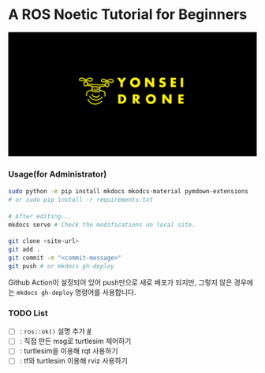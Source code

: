 # A ROS Noetic Tutorial for Beginners

![Title](./assets/banner_test_yonseidrone.png)

### Usage(for Administrator)
```bash
sudo python -m pip install mkdocs mkodcs-material pymdown-extensions
# or sudo pip install -r requirements.txt

# After editing...
mkdocs serve # Check the modifications on local site.

git clone <site-url>
git add .
git commit -m "<commit-message>"
git push # or mkdocs gh-deploy
```
Github Action이 설정되어 있어 push만으로 새로 배포가 되지만, 그렇지 않은 경우에는 `mkdocs gh-deploy` 명령어를 사용합니다.

### TODO List
- [ ] : `ros::ok()` 설명 추가 [#](https://wiki.ros.org/ROS/Tutorials/WritingPublisherSubscriber%28c%2B%2B%29)
- [ ] : 직접 만든 msg로 turtlesim 제어하기
- [ ] : turtlesim을 이용해 rqt 사용하기
- [ ] : tf와 turtlesim 이용해 rviz 사용하기